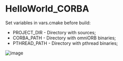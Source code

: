# HelloWorld_CORBA

Set variables in vars.cmake before build:
- PROJECT_DIR - Directory with sources;
- CORBA_PATH - Directory with omniORB binaries;
- PTHREAD_PATH - Directory with pthread binaries;

![image](https://user-images.githubusercontent.com/51032317/92535547-21f8be80-f240-11ea-8c78-55ffe8f26bd8.png)
